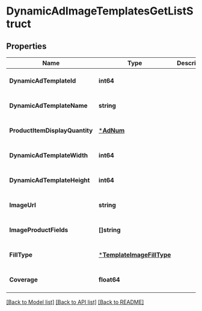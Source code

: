 # DynamicAdImageTemplatesGetListStruct

## Properties
Name | Type | Description | Notes
------------ | ------------- | ------------- | -------------
**DynamicAdTemplateId** | **int64** |  | [optional] [default to null]
**DynamicAdTemplateName** | **string** |  | [optional] [default to null]
**ProductItemDisplayQuantity** | [***AdNum**](AdNum.md) |  | [optional] [default to null]
**DynamicAdTemplateWidth** | **int64** |  | [optional] [default to null]
**DynamicAdTemplateHeight** | **int64** |  | [optional] [default to null]
**ImageUrl** | **string** |  | [optional] [default to null]
**ImageProductFields** | **[]string** |  | [optional] [default to null]
**FillType** | [***TemplateImageFillType**](TemplateImageFillType.md) |  | [optional] [default to null]
**Coverage** | **float64** |  | [optional] [default to null]

[[Back to Model list]](../README.md#documentation-for-models) [[Back to API list]](../README.md#documentation-for-api-endpoints) [[Back to README]](../README.md)


